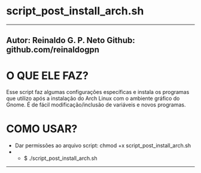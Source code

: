# script_post_install_arch.sh
------------------------------------------------------------------------
Autor:	Reinaldo G. P. Neto
Github: 	github.com/reinaldogpn
------------------------------------------------------------------------
# O QUE ELE FAZ?
Esse script faz algumas configurações específicas e instala os programas que utilizo após a instalação 
do Arch Linux com o ambiente gráfico do Gnome. É de fácil modificação/inclusão de variáveis e novos programas.

# COMO USAR?
- Dar permissões ao arquivo script: chmod +x script_post_install_arch.sh
- - $ ./script_post_install_arch.sh
------------------------------------------------------------------------
